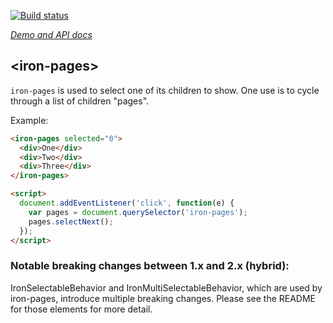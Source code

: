 [![Build status](https://travis-ci.org/PolymerElements/iron-pages.svg?branch=master)](https://travis-ci.org/PolymerElements/iron-pages)

_[Demo and API docs](https://elements.polymer-project.org/elements/iron-pages)_


## &lt;iron-pages&gt;

`iron-pages` is used to select one of its children to show. One use is to cycle through a list of
children "pages".

Example:

```html
<iron-pages selected="0">
  <div>One</div>
  <div>Two</div>
  <div>Three</div>
</iron-pages>

<script>
  document.addEventListener('click', function(e) {
    var pages = document.querySelector('iron-pages');
    pages.selectNext();
  });
</script>
```

### Notable breaking changes between 1.x and 2.x (hybrid):

IronSelectableBehavior and IronMultiSelectableBehavior, which are used by
iron-pages, introduce multiple breaking changes. Please see the README for those
elements for more detail.
